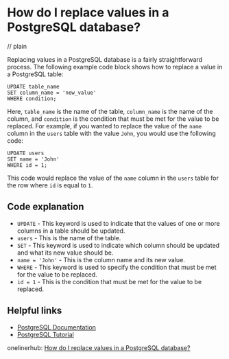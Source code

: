 # How do I replace values in a PostgreSQL database?
// plain

Replacing values in a PostgreSQL database is a fairly straightforward process. The following example code block shows how to replace a value in a PostgreSQL table:

```
UPDATE table_name
SET column_name = 'new_value'
WHERE condition;
```

Here, `table_name` is the name of the table, `column_name` is the name of the column, and `condition` is the condition that must be met for the value to be replaced. For example, if you wanted to replace the value of the `name` column in the `users` table with the value `John`, you would use the following code:

```
UPDATE users
SET name = 'John'
WHERE id = 1;
```

This code would replace the value of the `name` column in the `users` table for the row where `id` is equal to `1`.

## Code explanation


* `UPDATE` - This keyword is used to indicate that the values of one or more columns in a table should be updated.
* `users` - This is the name of the table.
* `SET` - This keyword is used to indicate which column should be updated and what its new value should be.
* `name = 'John'` - This is the column name and its new value.
* `WHERE` - This keyword is used to specify the condition that must be met for the value to be replaced.
* `id = 1` - This is the condition that must be met for the value to be replaced.

## Helpful links

* [PostgreSQL Documentation](https://www.postgresql.org/docs/9.3/sql-update.html)
* [PostgreSQL Tutorial](https://www.postgresqltutorial.com/postgresql-update/)

onelinerhub: [How do I replace values in a PostgreSQL database?](https://onelinerhub.com/postgresql/how-do-i-replace-values-in-a-postgresql-database)
